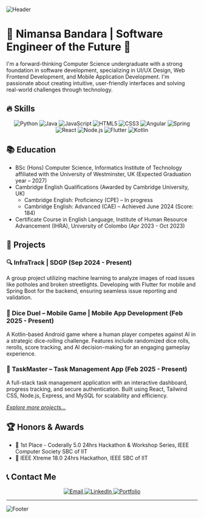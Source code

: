 ![Header](https://github.com/nimansab22/nimansab22/raw/main/futuristic_header.gif)

# 🚀 Nimansa Bandara | Software Engineer of the Future 🌌

I'm a forward-thinking Computer Science undergraduate with a strong foundation in software development, specializing in UI/UX Design, Web Frontend Development, and Mobile Application Development. I'm passionate about creating intuitive, user-friendly interfaces and solving real-world challenges through technology.

## 🔥 Skills

<p align="center">
  <img src="https://img.shields.io/badge/Python-3776AB?style=for-the-badge&logo=python&logoColor=white" alt="Python" />
  <img src="https://img.shields.io/badge/Java-ED8B00?style=for-the-badge&logo=java&logoColor=white" alt="Java" />
  <img src="https://img.shields.io/badge/JavaScript-F7DF1E?style=for-the-badge&logo=javascript&logoColor=black" alt="JavaScript" />
  <img src="https://img.shields.io/badge/HTML5-E34F26?style=for-the-badge&logo=html5&logoColor=white" alt="HTML5" />
  <img src="https://img.shields.io/badge/CSS3-1572B6?style=for-the-badge&logo=css3&logoColor=white" alt="CSS3" />
  <img src="https://img.shields.io/badge/Angular-DD0031?style=for-the-badge&logo=angular&logoColor=white" alt="Angular" />
  <img src="https://img.shields.io/badge/Spring-6DB33F?style=for-the-badge&logo=spring&logoColor=white" alt="Spring" />
  <img src="https://img.shields.io/badge/React-61DAFB?style=for-the-badge&logo=react&logoColor=black" alt="React" />
  <img src="https://img.shields.io/badge/Node.js-339933?style=for-the-badge&logo=node-dot-js&logoColor=white" alt="Node.js" />
  <img src="https://img.shields.io/badge/Flutter-02569B?style=for-the-badge&logo=flutter&logoColor=white" alt="Flutter" />
  <img src="https://img.shields.io/badge/Kotlin-0095D5?&style=for-the-badge&logo=kotlin&logoColor=white" alt="Kotlin" />
</p>

## 📚 Education

- BSc (Hons) Computer Science, Informatics Institute of Technology affiliated with the University of Westminster, UK (Expected Graduation year – 2027)
- Cambridge English Qualifications (Awarded by Cambridge University, UK)
  - Cambridge English: Proficiency (CPE) – In progress
  - Cambridge English: Advanced (CAE) – Achieved June 2024 (Score: 184)
- Certificate Course in English Language, Institute of Human Resource Advancement (IHRA), University of Colombo (Apr 2023 - Oct 2023)

## 🌌 Projects

### 🔍 InfraTrack | SDGP (Sep 2024 - Present)

A group project utilizing machine learning to analyze images of road issues like potholes and broken streetlights. Developing with Flutter for mobile and Spring Boot for the backend, ensuring seamless issue reporting and validation.

### 🎲 Dice Duel – Mobile Game | Mobile App Development (Feb 2025 - Present)

A Kotlin-based Android game where a human player competes against AI in a strategic dice-rolling challenge. Features include randomized dice rolls, rerolls, score tracking, and AI decision-making for an engaging gameplay experience.

### 📝 TaskMaster – Task Management App (Feb 2025 - Present)

A full-stack task management application with an interactive dashboard, progress tracking, and secure authentication. Built using React, Tailwind CSS, Node.js, Express, and MySQL for scalability and efficiency.

*[Explore more projects...](https://nimansaab.github.io/portfolio/)*

## 🏆 Honors & Awards

- 🥇 1st Place - Coderally 5.0 24hrs Hackathon & Workshop Series, IEEE Computer Society SBC of IIT
- 🌟 IEEE Xtreme 18.0 24hrs Hackathon, IEEE SBC of IIT

## 📞 Contact Me

<p align="center">
  <a href="mailto:nimansab22@gmail.com">
    <img src="https://img.shields.io/badge/Email-D14836?style=for-the-badge&logo=gmail&logoColor=white" alt="Email" />
  </a>
  <a href="https://www.linkedin.com/in/nimansa-bandara">
    <img src="https://img.shields.io/badge/LinkedIn-0077B5?style=for-the-badge&logo=linkedin&logoColor=white" alt="LinkedIn" />
  </a>
  <a href="https://nimansaab.github.io/portfolio/">
    <img src="https://img.shields.io/badge/Portfolio-FF7139?style=for-the-badge&logo=firefox&logoColor=white" alt="Portfolio" />
  </a>
</p>

---

![Footer](https://github.com/nimansab22/nimansab22/raw/main/futuristic_footer.gif)
